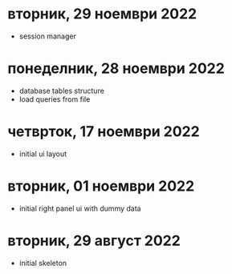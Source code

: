 # вторник, 29 ноември 2022

- session manager

# понеделник, 28 ноември 2022

- database tables structure
- load queries from file

# четврток, 17 ноември 2022

- initial ui layout

# вторник, 01 ноември 2022

- initial right panel ui with dummy data

# вторник, 29 август 2022

- initial skeleton
